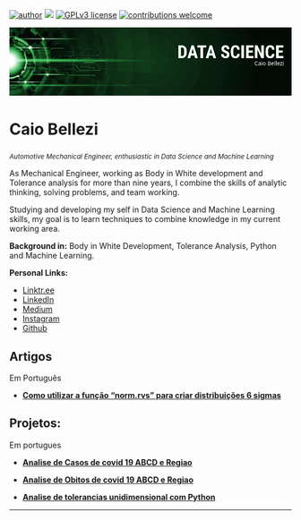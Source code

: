 [![author](https://img.shields.io/badge/author-carlosfab-red.svg)](https://www.linkedin.com/in/carlosfab) [![](https://img.shields.io/badge/python-3.7+-blue.svg)](https://www.python.org/downloads/release/python-365/) [![GPLv3 license](https://img.shields.io/badge/License-GPLv3-blue.svg)](http://perso.crans.org/besson/LICENSE.html) [![contributions welcome](https://img.shields.io/badge/contributions-welcome-brightgreen.svg?style=flat)](https://github.com/carlosfab/data_science/issues)


<p align="center">
  <img src="banner.png" >
</p>

# Caio Bellezi
<sub>*Automotive Mechanical Engineer, enthusiastic in Data Science and Machine Learning*</sub>

As Mechanical Engineer, working as Body in White development and Tolerance analysis for more than nine years, I combine the skills of analytic thinking, solving problems, and team working.

Studying and developing my self in Data Science and Machine Learning skills, my goal is to learn techniques to combine knowledge in my current working area.



**Background in:** Body in White Development, Tolerance Analysis, Python and Machine Learning.

**Personal Links:**
* [Linktr.ee](http://linktr.ee/bellezi)
* [LinkedIn](https://www.linkedin.com/in/caiobellezi)
* [Medium](https://medium.com/@caio.bellezi)
* [Instagram](https://www.instagram.com/caio.bellezi)
* [Github](https://github.com/caiobellezi)

## Artigos
Em Português
* **[Como utilizar a função “norm.rvs” para criar distribuições 6 sigmas](https://medium.com/@caio.bellezi/como-utilizar-a-fun%C3%A7%C3%A3o-norm-rvs-para-distribui%C3%A7%C3%B5es-6-sigmas-2b9825660fd)** 




## Projetos:
Em portugues

* **[Analise de Casos de covid 19 ABCD e Regiao](http://encurtador.com.br/gFPR0)** 

* **[Analise de Obitos de covid 19 ABCD e Regiao](http://encurtador.com.br/yABG2)** 

* **[Analise de tolerancias unidimensional com Python](http://encurtador.com.br/dgE04)**

---




